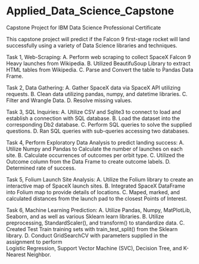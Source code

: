 # Applied_Data_Science_Capstone
Capstone Project for  IBM Data Science Professional Certificate

This capstone project will predict if the Falcon 9 first-stage rocket will land successfully using a variety of Data Science libraries and techniques.

Task 1, Web-Scraping:
  A. Perform web scraping to collect SpaceX Falcon 9 Heavy launches from Wikipedia.
  B. Utilized BeautifuSoup Library to extract HTML tables from Wikipedia.
  C. Parse and Convert the table to Pandas Data Frame.
  
Task 2, Data Gathering:
  A. Gather SpaceX data via SpaceX API utilizing requests.
  B. Clean data utilizing pandas, numpy, and datetime libraries. 
  C. Filter and Wrangle Data.
  D. Resolve missing values.
  
Task 3, SQL Inquiries:
  A. Utilize CSV and Sqlite3 to connect to load and establish a connection with SQL database.
  B. Load the dataset into the corresponding Db2 database.
  C. Perform SQL queries to solve the supplied questions. 
  D. Ran SQL queries with sub-queries accessing two databases. 

Task 4, Perform Exploratory Data Analysis to predict landing success:
  A. Utilize Numpy and Pandas to Calculate the number of launches on each site.
  B. Calculate occurrences of outcomes per orbit type.
  C. Utilized the Outcome column from the Data Frame to create outcome labels.
  D. Determined rate of success. 

Task 5, Folium Launch Site Analysis:
  A. Utilize the Folium library to create an interactive map of SpaceX launch sites.
  B. Integrated SpaceX DataFrame into Folium map to provide details of locations. 
  C. Maped, marked, and calculated distances from the launch pad to the closest Points of Interest. 

Task 6, Machine Learning Prediction:
  A. Utilize Pandas, Numpy, MatPlotLib, Seaborn, and as well as various Sklearn learn libraries. 
  B. Utilize preprocessing, StandardScaler(), and transform() to standardize data.
  C. Created Test Train training sets with train_test_split() from the Sklearn library.
  D. Conduct GridSearchCV with parameters supplied in the assignment to perform \
    Logistic Regression, Support Vector Machine (SVC), Decision Tree, and K-Nearest Neighbor.
